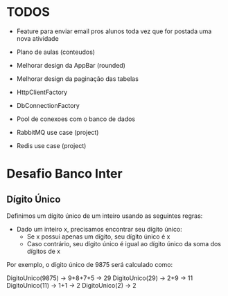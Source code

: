 # TODOS

- Feature para enviar email pros alunos toda vez que for postada uma nova atividade






- Plano de aulas (conteudos)
- Melhorar design da AppBar (rounded)
- Melhorar design da paginação das tabelas





- HttpClientFactory
- DbConnectionFactory
- Pool de conexoes com o banco de dados
- RabbitMQ use case (project)
- Redis use case (project)







# Desafio Banco Inter

## Dígito Único

Definimos um dígito único de um inteiro usando as seguintes regras:

- Dado um inteiro x, precisamos encontrar seu dígito único:
    - Se x possui apenas um dígito, seu dígito único é x
    - Caso contrário, seu dígito único é igual ao dígito único da soma dos dígitos de x

Por exemplo, o dígito único de 9875 será calculado como:

DigitoUnico(9875) -> 9+8+7+5 -> 29
DigitoUnico(29) -> 2+9 -> 11
DigitoUnico(11) -> 1+1 -> 2
DigitoUnico(2) -> 2

